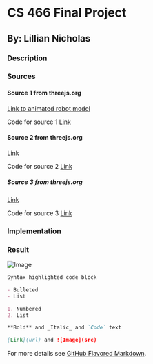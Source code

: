 # CS 466 Final Project
## By: Lillian Nicholas

### Description

### Sources

#### Source 1 from threejs.org
[Link to animated robot model](https://threejs.org/examples/#webgl_animation_skinning_morph)

Code for source 1
[Link](https://github.com/mrdoob/three.js/blob/master/examples/webgl_animation_skinning_morph.html)

#### Source 2 from threejs.org
[Link](https://threejs.org/examples/#webgl_lights_hemisphere)

Code for source 2
[Link](https://github.com/mrdoob/three.js/blob/master/examples/webgl_lights_hemisphere.html)

##### Source 3 from threejs.org
[Link](https://threejs.org/examples/?q=par#webgl_buffergeometry_custom_attributes_particles)

Code for source 3
[Link](https://github.com/mrdoob/three.js/blob/master/examples/webgl_buffergeometry_custom_attributes_particles.html)

### Implementation

### Result

![Image](https://lanicholas-loyola.tinytake.com/media/8fef39?filename=1544373202999_09-12-2018-11-33-21.png&sub_type=thumbnail_preview&type=attachment&width=1199&height=564)




```markdown
Syntax highlighted code block

- Bulleted
- List

1. Numbered
2. List

**Bold** and _Italic_ and `Code` text

[Link](url) and ![Image](src)
```

For more details see [GitHub Flavored Markdown](https://guides.github.com/features/mastering-markdown/).
